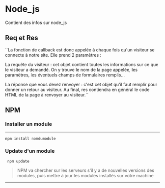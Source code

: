 # Node_js
Contient des infos sur node_js
## Req et Res

``La fonction de callback est donc appelée à chaque fois qu'un visiteur se connecte à notre site. Elle prend 2 paramètres :

La requête du visiteur : cet objet contient toutes les informations sur ce que le visiteur a demandé. On y trouve le nom de la page appelée, les paramètres, les éventuels champs de formulaires remplis...

La réponse que vous devez renvoyer : c'est cet objet qu'il faut remplir pour donner un retour au visiteur. Au final, res contiendra en général le code HTML de la page à renvoyer au visiteur.``

## NPM

### Installer un module

*******

``npm install nomdumodule``

### Update d'un module

`` npm update``

> NPM va chercher sur les serveurs s'il y a de nouvelles versions des modules, puis mettre à jour les modules installés sur votre machine 

*******


